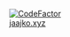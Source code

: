 [![CodeFactor](https://www.codefactor.io/repository/github/jaajko/website/badge)](https://www.codefactor.io/repository/github/jaajko/website)
<br>
<a href="https://jaajko.xyz">jaajko.xyz</a>